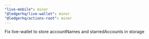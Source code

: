 ```yaml
---
"live-mobile": minor
"@ledgerhq/live-wallet": minor
"@ledgerhq/actions-root": minor
---
```


Fix live-wallet to store accountNames and starredAccounts in storage
